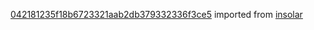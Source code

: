 [042181235f18b6723321aab2db379332336f3ce5](https://github.com/insolar/insolar/commit/042181235f18b6723321aab2db379332336f3ce5) imported from [insolar](https://github.com/insolar/insolar)

